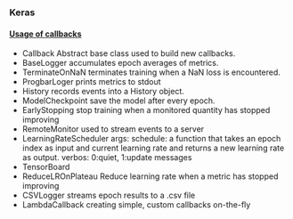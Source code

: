 ### Keras
#### [Usage of callbacks](https://keras.io/callbacks/)
- Callback
Abstract base class used to build new callbacks.
- BaseLogger
accumulates epoch averages of metrics.
- TerminateOnNaN
terminates training when a NaN loss is encountered.
- ProgbarLoger
prints metrics to stdout
- History
records events into a History object.
- ModelCheckpoint
save the model after every epoch.
- EarlyStopping
stop training when a monitored quantity has stopped improving
- RemoteMonitor
used to stream events to a server
- LearningRateScheduler
args:
schedule: a function that takes an epoch index as input and current learning rate and returns a new learning rate as output.
verbos: 0:quiet, 1:update messages
- TensorBoard
- ReduceLROnPlateau
Reduce learning rate when a metric has stopped improving
- CSVLogger
streams epoch results to a .csv file
- LambdaCallback
creating simple, custom callbacks on-the-fly
